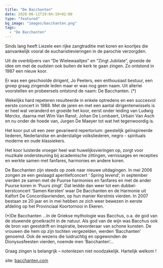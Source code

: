 ```yaml
---
title: "De Bacchanten"
date: 2020-06-11T19:04:19+02:00
type: "featured"
bg_image: "images/bacchanten.png"
tags:
  - "De Bacchanten"
---
```

Sinds lang heeft Liezele een rijke zangtraditie met koren en koortjes die aanvankelijk vooral de eucharistievieringen in de parochie verzorgden.

Uit de overblijvers van “De Wielewaaltjes” en “Zingt Jubilate”, groeide de idee om met de oudsten ook buiten de kerk te gaan zingen. Zo ontstond in 1987 een nieuw koor.

Er was een geschoolde dirigent, Jo Peeters, een enthousiast bestuur, een groep graag zingende leden maar er was nog geen naam. Uit allerlei voorstellen en probeersels ontstond de naam: De Bacchanten. (*)

Wekelijks hard repeteren resulteerde in enkele optredens en een succesvol eerste concert in 1988. Met de jaren en met een aantal dirigentenwissels is er heel wat veranderd en groeide het koor, eerst onder leiding van Ludwig Merckx, daarna met Wim Van Ranst, Johan De Lombaert, Urbain Van Asch en nu onder de hoede van, Jurgen De Maeyer tot wat het tegenwoordig is.

Het koor put uit een zeer gevarieerd repertorium: geestelijk geïnspireerde liederen, Nederlandse en anderstalige volksliederen, negro -  spirituals moderne en oude klassiekers.

Het koor luisterde vroeger heel wat huwelijksvieringen op, zorgt voor muzikale ondersteuning bij academische zittingen, vernissages en recepties en werkte samen met fanfares, harmonies en andere koren.

De Bacchanten zijn steeds op zoek naar nieuwe uitdagingen. In mei 2006 zongen ze een geslaagd aperitiefconcert ‘ Spring levend’, in september vierden ze samen met de Puurse harmonies en fanfares en met de ander Puurse koren in ‘Puurs zingt’.  Dat leidde dan weer tot een dubbel- kerstconcert ‘Samen Kersten’ waar De Bacchanten en de Harmonie uit Kalfort De Concordiavrienden, op hun manier Kerstmis vierden. In 2007 bestaan ze 20 jaar en in mei hebben ze zich weer bewezen in eerste afdeling op het Provinciaal Koortornooi in Ekeren.

(*)De Bacchanten
…In de Griekse mythologie was Bacchus, o.a. de god van de stuwende groeikracht in de natuur. Als god van de wijn was Bacchus ook de bron van geestdrift en inspiratie, bevorderaar van schone kunsten. De vrouwen die hem op zijn tochten vergezelden, werden ‘Bacchanten’ genoemd. Ook de wezens die luidruchtig en opgewonden de Dionysusfeesten vierden, noemde men ‘Bacchanten’…

Graag zingen is belangrijk – notenlezen niet noodzakelijk.
Hartelijk welkom !

site: [bacchanten.com](https://www.bacchanten.com/)
